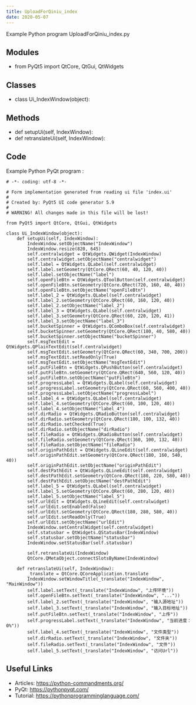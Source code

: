 ```yaml
---
title: UploadForQiniu_index
date: 2020-05-07
---
```

Example Python program UploadForQiniu_index.py

## Modules

* from PyQt5 import QtCore, QtGui, QtWidgets

## Classes

* class Ui_IndexWindow(object):

## Methods

* def setupUi(self, IndexWindow):
* def retranslateUi(self, IndexWindow):

## Code

Example Python PyQt program :

    # -*- coding: utf-8 -*-
    
    # Form implementation generated from reading ui file 'index.ui'
    #
    # Created by: PyQt5 UI code generator 5.9
    #
    # WARNING! All changes made in this file will be lost!
    
    from PyQt5 import QtCore, QtGui, QtWidgets
    
    class Ui_IndexWindow(object):
        def setupUi(self, IndexWindow):
            IndexWindow.setObjectName("IndexWindow")
            IndexWindow.resize(820, 645)
            self.centralwidget = QtWidgets.QWidget(IndexWindow)
            self.centralwidget.setObjectName("centralwidget")
            self.label = QtWidgets.QLabel(self.centralwidget)
            self.label.setGeometry(QtCore.QRect(60, 40, 120, 40))
            self.label.setObjectName("label")
            self.openFileBtn = QtWidgets.QToolButton(self.centralwidget)
            self.openFileBtn.setGeometry(QtCore.QRect(720, 160, 40, 40))
            self.openFileBtn.setObjectName("openFileBtn")
            self.label_2 = QtWidgets.QLabel(self.centralwidget)
            self.label_2.setGeometry(QtCore.QRect(60, 160, 120, 40))
            self.label_2.setObjectName("label_2")
            self.label_3 = QtWidgets.QLabel(self.centralwidget)
            self.label_3.setGeometry(QtCore.QRect(60, 220, 120, 41))
            self.label_3.setObjectName("label_3")
            self.bucketSpinner = QtWidgets.QComboBox(self.centralwidget)
            self.bucketSpinner.setGeometry(QtCore.QRect(180, 40, 580, 40))
            self.bucketSpinner.setObjectName("bucketSpinner")
            self.msgTextEdit = QtWidgets.QPlainTextEdit(self.centralwidget)
            self.msgTextEdit.setGeometry(QtCore.QRect(60, 340, 700, 200))
            self.msgTextEdit.setReadOnly(True)
            self.msgTextEdit.setObjectName("msgTextEdit")
            self.putFileBtn = QtWidgets.QPushButton(self.centralwidget)
            self.putFileBtn.setGeometry(QtCore.QRect(640, 560, 120, 40))
            self.putFileBtn.setObjectName("putFileBtn")
            self.progressLabel = QtWidgets.QLabel(self.centralwidget)
            self.progressLabel.setGeometry(QtCore.QRect(60, 560, 400, 40))
            self.progressLabel.setObjectName("progressLabel")
            self.label_4 = QtWidgets.QLabel(self.centralwidget)
            self.label_4.setGeometry(QtCore.QRect(60, 100, 120, 40))
            self.label_4.setObjectName("label_4")
            self.dirRadio = QtWidgets.QRadioButton(self.centralwidget)
            self.dirRadio.setGeometry(QtCore.QRect(180, 100, 132, 40))
            self.dirRadio.setChecked(True)
            self.dirRadio.setObjectName("dirRadio")
            self.fileRadio = QtWidgets.QRadioButton(self.centralwidget)
            self.fileRadio.setGeometry(QtCore.QRect(360, 100, 132, 40))
            self.fileRadio.setObjectName("fileRadio")
            self.originPathEdit = QtWidgets.QLineEdit(self.centralwidget)
            self.originPathEdit.setGeometry(QtCore.QRect(180, 160, 540, 40))
            self.originPathEdit.setObjectName("originPathEdit")
            self.destPathEdit = QtWidgets.QLineEdit(self.centralwidget)
            self.destPathEdit.setGeometry(QtCore.QRect(180, 220, 580, 40))
            self.destPathEdit.setObjectName("destPathEdit")
            self.label_5 = QtWidgets.QLabel(self.centralwidget)
            self.label_5.setGeometry(QtCore.QRect(60, 280, 120, 40))
            self.label_5.setObjectName("label_5")
            self.urlEdit = QtWidgets.QLineEdit(self.centralwidget)
            self.urlEdit.setEnabled(False)
            self.urlEdit.setGeometry(QtCore.QRect(180, 280, 580, 40))
            self.urlEdit.setReadOnly(True)
            self.urlEdit.setObjectName("urlEdit")
            IndexWindow.setCentralWidget(self.centralwidget)
            self.statusbar = QtWidgets.QStatusBar(IndexWindow)
            self.statusbar.setObjectName("statusbar")
            IndexWindow.setStatusBar(self.statusbar)
    
            self.retranslateUi(IndexWindow)
            QtCore.QMetaObject.connectSlotsByName(IndexWindow)
    
        def retranslateUi(self, IndexWindow):
            _translate = QtCore.QCoreApplication.translate
            IndexWindow.setWindowTitle(_translate("IndexWindow", "MainWindow"))
            self.label.setText(_translate("IndexWindow", "上传环境"))
            self.openFileBtn.setText(_translate("IndexWindow", "..."))
            self.label_2.setText(_translate("IndexWindow", "输入源地址"))
            self.label_3.setText(_translate("IndexWindow", "输入目标地址"))
            self.putFileBtn.setText(_translate("IndexWindow", "上传"))
            self.progressLabel.setText(_translate("IndexWindow", "当前进度：0%"))
            self.label_4.setText(_translate("IndexWindow", "文件类型"))
            self.dirRadio.setText(_translate("IndexWindow", "文件夹"))
            self.fileRadio.setText(_translate("IndexWindow", "文件"))
            self.label_5.setText(_translate("IndexWindow", "访问Url"))
    
    

## Useful Links

- Articles: https://python-commandments.org/
- PyQt: https://pythonpyqt.com/
- Tutorial: https://pythonprogramminglanguage.com/
